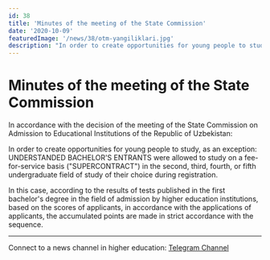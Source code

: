 ```yaml
---
id: 38
title: 'Minutes of the meeting of the State Commission'
date: '2020-10-09'
featuredImage: '/news/38/otm-yangiliklari.jpg'
description: "In order to create opportunities for young people to study, as an exception: UNDERSTANDED BACHELOR'S ENTRANTS were allowed to study on a fee-for-service basis ('SUPERCONTRACT') in the second, third, fourth, or fifth undergraduate field of study of their choice during registration"
---
```


# Minutes of the meeting of the State Commission

In accordance with the decision of the meeting of the State Commission on Admission to Educational Institutions of the Republic of Uzbekistan:

In order to create opportunities for young people to study, as an exception: UNDERSTANDED BACHELOR'S ENTRANTS were allowed to study on a fee-for-service basis ("SUPERCONTRACT") in the second, third, fourth, or fifth undergraduate field of study of their choice during registration.

In this case, according to the results of tests published in the first bachelor's degree in the field of admission by higher education institutions, based on the scores of applicants, in accordance with the applications of applicants, the accumulated points are made in strict accordance with the sequence.

---

Connect to a news channel in higher education: [Telegram Channel](https://t.me/joinchat/AAAAAFWcf-p7bkFXyyVlNw)
